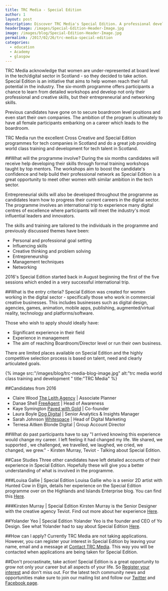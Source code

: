```yaml
---
title: TRC Media - Special Edition
author: 1
layout: post
description: Discover TRC Media's Special Edition. A professional development programme that seeks to help ambitious women fulfill their potential and reach the very top.
headerImage: /images/Special-Edition-Header-Image.jpg
image: /images/blog/Special-Edition-Header-Image.jpg
permalink: /2017/02/26/trc-media-special-edition
categories:
  - education
  - Academy
  - glasgow
---
```

TRC Media acknowledge that women are under-represented at board level in the tech/digital sector in Scotland - so they decided to take action. Special Edition is an initiative that aims to help women reach their full potential in the industry. The six-month programme offers participants a chance to learn from detailed workshops and develop not only their professional and creative skills, but their entrepreneurial and networking skills.

Previous candidates have gone on to secure boardroom level positions and even start their own companies. The ambition of the program is ultimately to have all female participants embarking on a career which leads to the boardroom.

TRC Media run the excellent Cross Creative and Special Edition programmes for tech companies in Scotland and do a great job providing world class training and development for tech talent in Scotland.

##What will the programme involve?
During the six months candidates will receive help developing their skills through formal training workshops taught by top mentors. The workshops aim to boost the candidate's confidence and help build their professional network as Special Edition is a great opportunity to meet other women with similar ambition in the tech sector.

Entrepreneurial skills will also be developed throughout the programme as candidates learn how to progress their current careers in the digital sector. The programme involves an international trip to experience many digital centres of excellence where participants will meet the industry's most influential leaders and innovators.

The skills and training are tailored to the individuals in the programme and previously discussed themes have been:

  * Personal and professional goal setting
  * Influencing skills
  * Creative thinking and problem solving
  * Entrepreneurship
  * Management techniques
  * Networking

2016's Special Edition started back in August beginning the first of the five sessions which ended in a very successful international trip.

##What is the entry criteria?
Special Edition was created for women working in the digital sector - specifically those who work in commercial creative businesses. This includes businesses such as digital design, agencies, games, animation, mobile apps, publishing, augmented/virtual reality, technology and platforms/software.

Those who wish to apply should ideally have:

* Significant experience in their field
* Experience in management
* The aim of reaching Boardroom/Director level or run their own business.

There are limited places available on Special Edition and the highly competitive selection process is based on talent, need and clearly articulated goals.

{% image src:"/images/blog/trc-media-blog-image.jpg" alt:"trc media world class training and development " title:"TRC Media" %}

##Candidates from 2016

* Claire Wood         [The Leith Agency](http://www.leith.co.uk/) | Associate Planner
* Danae Shell         [FreeAgent](https://www.freeagent.com/) | Head of Awareness
* Kaye Symington      [Paved with Gold](http://www.pavedwithgold.co/)  | Co-founder
* Laura Boyle         [Dog Digital](http://www.dogdigital.com/#/)  | Senior Analytics & Insights Manager
* Sarah Johnson       [Whitespace](http://whitespacers.com/)  | Head of Digital Marketing
* Terresa Aitken      Blonde Digital | Group Account Director

##What do past participants have to say
"I arrived knowing this experience would change my career. I left feeling it had changed my life. We shared, we supported , we challenged, we travelled, we laughed, we cried, we changed, we grew." - Kirsten Murray, Teviot - Talking about Special Edition.

##Case Studies
Three other candidates have left detailed accounts of their experience in Special Edition. Hopefully these will give you a better understanding of what is involved in the programme.

###Louisa Gallie | Special Edition
Louisa Gallie who is a senior 2D artist with Hunted Cow in Elgin, details her experience on the Special Edition programme over on the Highlands and Islands Enterprise blog. You can find this [Here](https://hiedigital.wordpress.com/2015/06/10/i-never-expected-to-see-this-much-of-a-change-in-myself-but-i-cant-wait-to-see-where-it-takes-me/).

###Kirsten Murray | Special Edition
Kirsten Murray is the Senior Designer with the creative agency Teviot. Find out more about her experience [Here](http://trcmedia.org/?project=kirsten-murray-special-edition).

##Yolander Yeo | Special Edition
Yolander Yeo is the founder and CEO of Yo Design. See what Yolander had to say about Special Edition [Here](http://trcmedia.org).

##How can I apply?
Currently TRC Media are not taking applications. However, you can register your interest in Special Edition by leaving your name, email and a message at [Contact TRC Media](http://trcmedia.org). This way you will be contacted when applications are being taken for Special Edition.

##Don't procrastinate, take action!
Special Edition is a great opportunity to grow not only your career but all aspects of your life. So [Register your interest](http://trcmedia.org) and don't miss out. For the latest tech community news and opportunities make sure to join our mailing list and follow our [Twitter](https://twitter.com/rookieoven) and [Facebook page](https://facebook.com/rookieoven).
